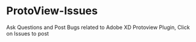 # ProtoView-Issues
Ask Questions and Post Bugs related to Adobe XD Protoview Plugin, Click on Issues to post
